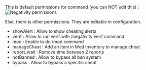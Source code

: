 This is default permissions for command (you can NOT edit this) :
![Negativity permissions](https://img.eliapp.fr/negativity_permission.png)

Else, there is other permissions. They are editable in configuration.
* showAlert : Allow to show cheating alerts
* verif : Allow to run verif with /negativity verif <player> command
* mod : Enable to do /mod command
* manageCheat : Add an item in Mod Inventory to manage cheat
* report_wait : Remove time between 2 reports
* notBanned : Allow to bypass all ban system
* bypass : Allow to bypass a specific cheat 